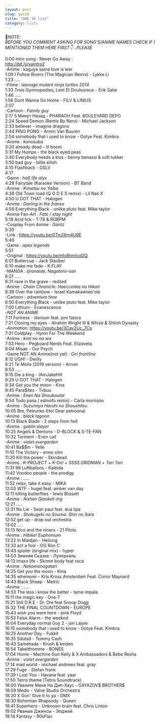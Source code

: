 ```yaml
---
layout: post
slug: gws16
title: "GWS 16 list"
category: lists
---
```


<p>📌<em>NOTE</em>:<br>
<em>BEFORE YOU COMMENT ASKING FOR SONG'S/ANIME NAMES CHECK IF I MENTIONED THEM HERE FIRST👇 ..PLEASE</em></p>
<p>0:00 intro song : Never Go Away :<br>
<a href="http://bit.ly/vaintro2">http://bit.ly/vaintro2</a><br>
-Anime : kaguya sama love is war<br>
1:09 I Follow Rivers (The Magician Remix) - Lykke Li<br>
1:23 .....<br>
-Filme : <em>teenage mutant ninja turtles 2014</em><br>
1:33 Trois Gymnopedies, Lent Et Douloureux - Erik Satie<br>
1:46 .....<br>
1:56 Dont Wanna Go Home - FILV &amp; LINIUS<br>
2:07<br>
-Cartoon : <em>Family guy</em><br>
2:17 5 Минут Назад - PHARAOH Feat. BOULEVARD DEPO<br>
2:24 Speed Demon (Remix By Nero) - Michael Jackson<br>
2:33 believer - imagine dragons<br>
2:44 PING PONG - Armin Van Buuren<br>
2:54 somebody that i used to know - Gotye Feat. Kimbra<br>
-Anime : <em>konosuba</em><br>
3:20 already dead - lil boom<br>
3:31 My Humps - the black eyed peas<br>
3:40 Everybody needs a kiss - benny benassi &amp; sofi tukker<br>
3:50 bad guy - billie eilish<br>
4:10 Flashback - GSLV<br>
4:17<br>
-Game : <em>half life alyx</em><br>
4:28 Fairytale (Karaoke Version) - BT Band<br>
-Anime : <em>Kimetsu no Yaiba</em><br>
4:38 Old Town road (Q O D E S remix) - Lil Nas X<br>
4:50 U GOT THAT - Halogen<br>
-Anime : <em>Darling in the franxx</em><br>
4:56 Everything Black - unlike pluto feat. Mike taylor<br>
-Anime Fan-Art : <em>Fate / stay night</em><br>
5:18 Acid lick - T-78 &amp; ROBPM<br>
-Cosplay From Anime : <em>Gantz</em><br>
5:30<br>
-Link : <a href="https://youtu.be/0TnJ3Im4U9E">https://youtu.be/0TnJ3Im4U9E</a><br>
5:40<br>
-Game : <em>apex legends</em><br>
5:51<br>
-Original : <a href="https://youtu.be/nfo8hmIcoDQ">https://youtu.be/nfo8hmIcoDQ</a><br>
6:01 Buttercup - Jack Stauber<br>
6:10 make me fade - K.FLAY<br>
-MANGA : <em>Ijiranaide, Nagatoro-san</em><br>
6:21 .....<br>
6:31 rave in the grave - redzed<br>
-Anime : <em>Chain Chronicle: Haecceitas no Hikari</em><br>
6:39 Over the rainbow - Israel Kamakawiwo'ole<br>
-Cartoon : <em>adventure time</em><br>
6:50 Everything Black - unlike pluto feat. Mike taylor<br>
7:00 Lithium - Evanescence<br>
-<em>NOT AN ANIME</em><br>
7:11 Fortress - illenium feat. joni fatora<br>
7:21 Closing my eyes - Alrahim Wright III &amp; Whize &amp; Shiloh Dynasty<br>
-<em>Animation</em>: <a href="https://youtu.be/3Cav2Uc_7Cs">https://youtu.be/3Cav2Uc_7Cs</a><br>
7:31 Coldplay - Hymn For The Weekend<br>
-Anime : <em>kimi no na wa</em><br>
7:53 Hero - Pegboard Nerds Feat. Elizaveta<br>
8:04 Misae - Our Psych<br>
-Game NOT AN Anime(not yet) : <em>Girl frontline</em><br>
8:12 UGH! - Dwilly<br>
8:21 Te Molla (2019 version) - Arnon<br>
8:53 .....<br>
9:15 Die a king - IAmJakeHill<br>
9:25 U GOT THAT - Halogen<br>
9:34 Get you the moon - Kina<br>
9:45 Para$ites - Tvbuu<br>
-Anime : <em>Enen No Shouboutai</em><br>
9:54 Todo pasa ( edmofo remix) - Carla morrison<br>
-Anime : <em>Suzumiya Haruhi no Shoushitsu</em><br>
10:05 Bre, Petrunko (Ho! Dear petroona)<br>
-Anime : <em>black lagoon</em><br>
10:13 Black Blade - 2 steps from hell<br>
-Anime : <em>goblin slayer</em><br>
10:25 Angels &amp; Demons - D-BLOCK &amp; S-TE-FAN<br>
10:32 Torment - Even call<br>
-Anime : <em>violet evergarden</em><br>
10:41 Ba$$in - Yelle<br>
11:10 The Victory - ermo slim<br>
11:20 Kill the power - Skindead<br>
-Anims : <em>K-PROJECT</em> + <em>K-On!</em> + <em>SSSS.GRIDMAN</em> + <em>Tari Tari</em><br>
11:31 99 Luftballons - Kaleida<br>
11:42 Voodoo people - the prodigy<br>
-Anime : <em>.....</em><br>
11:52 relax, take it easy - MIKA<br>
12:03 WTF - hugel feat. amber van day<br>
12:11 killing butterflies - lewis Blissett<br>
-Anime : <em>Aishen Qiaokeli-ing</em><br>
12:21 .....<br>
12:31 No Lie - Sean paul feat. dua lipa<br>
-Anime : <em>Shokugeki no Souma: Shin no Sara</em><br>
12:52 get up - drop out orchestra<br>
13:02 .....<br>
13:13 Nico and the niners - 21 Pilots<br>
-Anime : <em>Hibike! Euphonium</em><br>
13:22&nbsp;In Maidjan - Heilung<br>
13:33 act a fool - OG Ron C<br>
13:43 spoiler (original mix) - hyper<br>
14:03 Зимняя Сказка - Луперкаль<br>
14:13 imaxx life - Skimm body feat roca<br>
-Anime : <em>Nekomonogatari</em><br>
14:25 Get you the moon - Kina<br>
14:35 whenever - Kris Kross Amsterdam Feat. Conor Maynard<br>
14:43 Black Sheep - Metric<br>
-Anime : <em>.....</em><br>
14:53 The less i know the better - tame impala<br>
15:11 the magic key - One-T<br>
15:21 Still D.R.E - Dr. Dre feat Snoop Dogg<br>
15:32 THE FINAL COUNTDOWN - EUROPE<br>
15:43 wish you were here - pink Floyd<br>
15:53 False Alarm - the weeknd<br>
16:04 Everyday normal Guy 2 - jon Lajoie<br>
16:15 somebody that i used to know - Gotye Feat. Kimbra<br>
16:25 Another Day - Fukkit<br>
16:35 Sdubid - Tommy Cash<br>
16:43 Samehada - Krush &amp; keiden<br>
16:54 Takeitfromme - BONES<br>
17:04 Home - Machine Gun Kelly &amp; X Ambassadors &amp; Bebe Rexha<br>
-Anime : <em>violet evergarden</em><br>
17:14 mad world - michael andrews feat. gray<br>
17:29 Fuge - Stefan frank<br>
17:39 I Lost You - Havana feat. yaar<br>
17:50 Tetris theme (Tetris Soundtrack)<br>
18:00 Увезите Меня На Дип-Хаус - GAYAZOV$ BROTHER$<br>
18:09 Medic - Valve Studio Orchestra<br>
18:20 X Gon' Give It to ya - DMX<br>
18:30 Bohemian Rhapsody - Queen<br>
18:41 Superhero - Unknown brain feat. Chris Linton<br>
19:02 Рваные Джинсы - Элджей<br>
19:14 Fantasy - 90sFlav</p>
